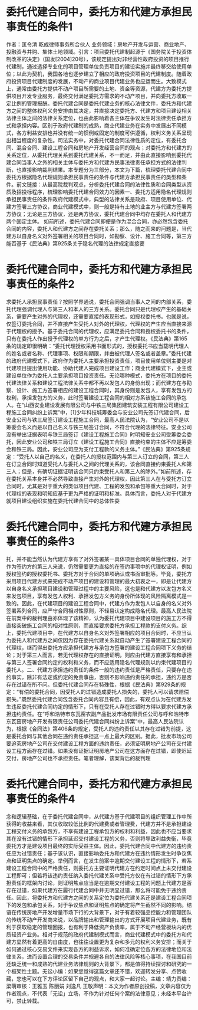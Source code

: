 # 委托代建合同中，委托方和代建方承担民事责任的条件1

作者：匡令清 乾成律师事务所合伙人 业务领域：房地产开发与运营、商业地产、投融资与并购、集体土地领域。引言：项目委托代建制起源于《国务院关于投资体制改革的决定》（国发[2004]20号），该规定提出对非经营性政府投资的项目推行代建制，通过选择专业化的项目管理单位负责项目的建设实施并最终移交给使用单位；以此为契机，我国各地也逐步建立了相应的政府投资项目的代建制度。随着政府投资项目代建制度的发展，不动产的商业项目代建业务也应运而生。大致模式上，通常由委托方提供不动产项目所需要的土地、资金等资源，代建方为委托方提供项目开发专业服务，最终交付满足委托方需求的不动产项目，并向委托方收取一定比例的管理报酬。委托代建合同是委托代建业务的核心法律文件，委托方和代建方之间的整体权利义务安排由其决定，并直接决定委托方、代建方和项目建设相关法律主体之间的法律关系定位，也由此影响着各主体在争议发生时法律责任承担方式和承担内容。区别于政府代建制的成熟，商业代建业务在实务中发展出不同模式，各方利益安排也并没有统一的惯例或固定的制度可供遵循，权利义务关系呈现出相当程度的复杂性。司法实务中，对委托代建合同法律性质的定位，有委托合同、混合合同、建设工程合同和房地产开发经营合同的观点；对委托方和代建方的关系定位，从委托代理关系到委托代建关系，不一而足，并由此直接影响到委托代建合同当事人之外的相关主体与委托方和代建方民事法律责任承担方式的法律判断，也直接影响裁判结果。本专题分为三部分，本文为下篇，梳理委托代建合同中委托方根据隐名代理规则承担民事责任的条件与代建方承担民事责任的类型和条件。前文链接：从最高院裁判观点，分析委托代建合同的法律性质和合同类型从资质及招投标程序，梳理影响委托代建合同效力的因素一、委托方适用隐名代理规则承担民事责任的条件政府代建模式中，典型的法律关系是政府、项目使用单位、代建方签署三方协议，商业代建模式中，则一般是持有土地的业主方与代建方签署两方协议；无论是三方协议，还是两方协议，委托代建合同中均存在委托人和代建方两个固定主体。 如前所述，委托代建合同即便是作为混合合同，亦必然包含委托合同的内容，委托人和代建方之间存在委托关系；那么，随之而来的问题是，当代建方以自身名义对外签署相关的项目合同时，如勘察、设计、施工合同等，第三方能否基于《民法典》第925条关于隐名代理的法律规定直接要

# 委托代建合同中，委托方和代建方承担民事责任的条件2

求委托人承担民事责任？按照学界通说，委托合同强调当事人之间的内部关系，委托代理强调代理人与第三人和本人的三方关系。委托合同只是代理权产生的基础关系，需要产生对外的代理权，还需要直接的表现形式，如授权委托书。也就是说，仅签订委托合同，并不直接产生受托人对外的代理权，代理权的产生应当直接来源于代理权的授予。基于委托合同的代理权，应满足委托合同和授权委托书的条件，只有在委托人作出授予代理权的单方行为之后，才产生代理权。《民法典》第165条的规定即很明确：“委托代理授权采用书面形式的，授权委托书应当载明代理人的姓名或者名称、代理事项、权限和期限，并由被代理人签名或者盖章。”委托代建的政府代建模式下，政府作为委托人主要承担投资责任，项目使用单位则主要是对代建项目提出使用功能、协助代建人完成项目建设工作；商业代建模式下，业主或建设单位作为委托人主要承担项目投资责任。无论哪种模式，委托方在项目的委托代建法律关系和建设工程法律关系中都不再以发包人的身份出现；而代建方在与勘察、设计、施工方签署相应的建设工程合同时，其身份则是发包人，享有发包方的权利，承担发包方的义务，此时签署建设工程合同的相对方系该施工合同的承包人。在“山西安业建设发展有限公司与中铁三局集团建筑安装工程有限公司建设工程施工合同纠纷上诉案”中，[1]少年科技城筹委会与安业公司先签订代建合同，后安业公司与铁三局签订建设工程施工合同，最高人民法院认为，“安业公司不是以筹委会名义而是以自己名义与铁三局签订合同，不符合代理的法律特征。安业公司没有举出证据表明与铁三局签订《建设工程施工合同》时明知安业公司受筹委会委托，因此安业公司和铁三局订立《建设工程施工合同》直接约束的主体不应是筹委会和铁三局。因此，安业公司应为支付工程款的义务主体。”《民法典》第925条规定：“受托人以自己的名义，在委托人的授权范围内与第三人订立的合同，第三人在订立合同时知道受托人与委托人之间的代理关系的，该合同直接约束委托人和第三人；但是，有确切证据证明该合同只约束受托人和第三人的除外。”如前所述，存在委托关系本身并不必然导致直接产生对外的代理权，因此第三人在与受托方订立合同时，尤其是对于重大的类似项目代建、工程的发包和承包等重大合同时，对于代理权的表现和明知应基于更为严格的证明和标准。具体而言，委托人对于代建方就项目建设组织实施在委托代建合同中的总体性委

# 委托代建合同中，委托方和代建方承担民事责任的条件3

托，并不能当然认为代建方享有了对外签署某一具体项目合同的单独代理权，对于作为签约方的第三人来说，仍然需要更为直接的在签约事项中的代理权证明，例如授权签约的授权委托书、委托方对于合同的单项确认或书面审批等。毕竟，委托方采用项目代建方式来完成不动产项目的建设和管理的最大初衷之一，即是让代建方以自身名义承担项目建设和管理过程中的主要风险，这也是和代建方以发包方名义来发包项目，享有发包人权利、承担发包方义务的身份所体现的风险隔离模式是一致的。因此，在代建项目的建设工程合同中，代建方作为发包人以自身的名义对外签署系列合同，应严守合同相对性原则，不轻易认定构成隐名代理。最高人民法院在前案中的裁判理由亦体现了该精神，认为委托代建项目中建设项目的施工方不得直接突破施工合同的相对性原则，而直接要求委托方承担工程款的支付义务。综上，委托代建项目中，在代建方以自身名义对外签署相应的项目合同时，不应当认为委托人和代建方之间仅因为存在委托代建关系就自动产生了签署建设工程合同的代理权，继而得出委托方应承担代建方与承包方签署的建设工程合同项下义务的结论；对于第三人而言，若无代理权存在的直接证明，则应由代建方直接享有和承担与第三人签署合同约定的权利和义务，而不应适用隐名代理规则以约束代建项目的委托人。二、代建方承担违约责任的条件一般的违约责任是严格责任，只要存在违约事实，除非有法定或约定的免责事由，否则不影响违约责任的承担，违约方是否存在过错在所不问。但委托代建合同存在特殊性，根据《民法典》第929条的规定：“有偿的委托合同，因受托人的过错造成委托人损失的，委托人可以请求赔偿损失。”既然委托代建合同包含委托合同内容且有偿，因此，有观点认为在代建方发生违反委托代建合同约定的情形下，只有在受托人存在过错时方得以要求代建方承担违约责任。在“呼和浩特市东瓦窑农副产品批发市场有限责任公司与呼和浩特市东瓦窑房地产开发有限责任公司委托代建合同纠纷上诉案”中，最高人民法院认为，根据《合同法》第406条的规定，受托人的违约责任以其存在过错为前提，这是委托合同与其他合同在违约责任承担这一点上最大的区别。据此，批发市场公司要追究房地产公司在交付建设工程方面的违约责任，必须证明房地产公司在交付建设工程方面存在过错。如果没有证据证明房地产公司在这方面存在过错，即使迟延交付，房地产公司也不承担责任。笔者理解，该案背后的裁判理

# 委托代建合同中，委托方和代建方承担民事责任的条件4

念和逻辑基础，在于委托代建合同中，从代建方基于代建项目的组织管理工作中所获得的收益来看，其仅收取较低比例的代建费或者管理费，代建方并不是承担建设工程交付义务的承包方，不享有建设工程承包方的权利和利益，因此也不应当要求其在没有过错的情形下承担延迟交付建设工程的义务，否则将导致利益失衡，毕竟委托方才是建设项目最终的实际受益主体。因此，委托代建合同中代建方的违约责任应为过错责任；基于该认识，直接影响委托方和代建方在违约情形发生时争议焦点和证明焦点的确定。举例而言，在发生前案中逾期交付建设工程的情形下，若系建设工程合同中的严格责任，则委托方主要证明代建方在约定时间点上未交付建设工程即可；但若将该违约责任纳入委托代建关系中受托方仅在有过错的情形下方承担责任的框架内讨论，则证明焦点应当是在逾期交付建设工程的问题上代建方是否存在过错，如果代建方在履行代建合同中并无明显过错，那么将可能免于违约责任。因此，将委托方和代建方之间的关系定位为委托代建关系还是建设工程合同项下的发包和承包关系，对于争议焦点和证明焦点的确定将产生截然不同的影响。结 语在传统房地产开发增量市场下行的大背景下，对于有着较强品控能力和管理团队的传统不动产开发商来说，以品牌输出和管理输出的方式开展项目代建业务，既有利于获取稳定的管理回报，也有利于降低资产负债率，属于不动产经营板块内的优质轻资产业务。相对于规范的政府代建制模式而言，商业代建模式中的委托方和代建方显然有着更高的自由度，也往往设置更为复杂和多元的权利义务安排；而关于如何通过核心交易文件来实现各方的利益诉求，如何准确定位各方的法律地位和法律关系，进而设置合理的交易条件并规避各自的法律风险等核心事项，在我国目前还缺乏统一和成熟的代建业务法律规则的大背景下，都是值得持续探讨和研究的一个框架性主题。无讼小编：如果您觉得这篇文章还不错，欢迎转发分享、点赞收藏，您也可以在下方评论区留下自己的观点，和大家一起讨论。主编：靖力责编：梁萌审核：王雅玉 陈丽娟 刘逸凡 王敬声明：本文为作者原创投稿，文章内容仅为作者观点，不代表「无讼」立场，不作为针对任何个案的法律意见；未经本平台许可，禁止转载。

